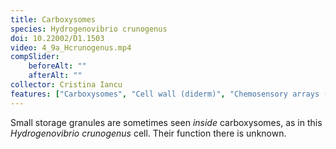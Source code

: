 ```yaml
---
title: Carboxysomes
species: Hydrogenovibrio crunogenus 
doi: 10.22002/D1.1503
video: 4_9a_Hcrunogenus.mp4
compSlider:
    beforeAlt: ""
    afterAlt: ""
collector: Cristina Iancu
features: ["Carboxysomes", "Cell wall (diderm)", "Chemosensory arrays (membrane-bound)", "Membrane (inner)", "Membrane (outer)", "Ribosomes", "Storage granules", "Unidentified structures"]
---
```


Small storage granules are sometimes seen *inside* carboxysomes, as in this *Hydrogenovibrio crunogenus* cell. Their function there is unknown.

